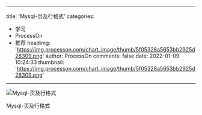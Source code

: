 
---
title: 'Mysql-页及行格式'
categories: 
 - 学习
 - ProcessOn
 - 推荐
headimg: 'https://img.processon.com/chart_image/thumb/5f05328a5653bb2925d28309.png'
author: ProcessOn
comments: false
date: 2022-01-09 10:24:33
thumbnail: 'https://img.processon.com/chart_image/thumb/5f05328a5653bb2925d28309.png'
---

<div>   
<img class="thumb" alt="Mysql-页及行格式" src="https://img.processon.com/chart_image/thumb/5f05328a5653bb2925d28309.png" referrerpolicy="no-referrer">
<p>Mysql-页及行格式</p>  
</div>
            